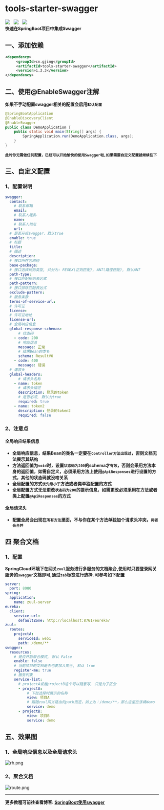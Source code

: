 # tools-starter-swagger
![](https://img.shields.io/badge/version-1.3.3-green.svg) &nbsp; 
![](https://img.shields.io/badge/author-Gjing-green.svg) &nbsp; 
![](https://img.shields.io/badge/builder-success-green.svg)   
**快速在SpringBoot项目中集成Swagger**
## 一、添加依赖
```xml
<dependency>
     <groupId>cn.gjing</groupId>
     <artifactId>tools-starter-swagger</artifactId>
     <version>1.3.3</version>
</dependency>
```
## 二、使用@EnableSwagger注解
**如果不手动配置swagger相关的配置会启用``默认配置``**  
```java
@SpringBootApplication
@EnableDiscoveryClient
@EnableSwagger
public class DemoApplication {
    public static void main(String[] args) {
        SpringApplication.run(DemoApplication.class, args);
    }
}
```
**``此时你无需做任何配置，已经可以开始愉快的使用Swagger啦,如果需要自定义配置就继续往下``**
## 三、自定义配置
### 1、配置说明
```yaml
swagger:
  contact:
    # 联系邮箱
    email:
    # 联系人昵称
    name:
    # 联系人地址
    url:
  # 是否开启swagger，默认true
  enable: true
  # 标题
  title: 
  # 描述
  description: 
  # 接口所在包路径
  base-package:
  # 接口选择规则类型, 共分为: REGEX(正则匹配), ANT(路径匹配), 默认ANT
  path-type:
  # 接口匹配规则表达式
  path-pattern:
  # 接口排除匹配表达式
  exclude-pattern:
  # 服务条款
  terms-of-service-url:
  # 许可证
  license:
  # 许可证地址
  license-url:
  # 全局响应信息
  global-response-schemas:
      # 状态码
    - code: 200
      # 响应信息
      message: 正常
      # 结果Bean的类名
      schema: ResultVO
    - code: 400
      message: 错误
  # 请求头
  global-headers:
      # 请求头名称
    - name: token
      # 请求头描述
      description: 登录的token
      # 是否必须, 默认为true
      required: true
    - name: token2
      description: 登录的token2
      required: false
```
### 2、注意点
#### 全局响应结果信息
* **全局响应信息，结果Bean的类名一定要在``Controller方法出现过``，否则文档无法展示其结构**
* **方法返回值为``void``时，设置``状态码为200``的schema才``有效``，否则会采用方法本身的返回值，如需自定义，必须采用方法上使用``@ApiResponses``进行设置的方式，其他的状态码就没啥关系**
* **全局配置的方式``优先级小于``方法或者类单独配置的方式**
* **全局配置方式无法更改``状态码为200``的提示信息，如需更改必须采用在方法或者类上配置``@ApiResponses``的方式**
#### 全局请求头
* **配置全局会出现在``所有方法``里面，不与你在某个方法单独加个请求头冲突，``两者会合并``**
## 四 聚合文档
### 1、配置
**SpringCloud环境下在网关``zuul``服务进行多服务的文档聚合,使用时只要登录网关服务的``swagger``文档即可,通过``tab``标签进行选择. 可参考如下配置**
```yaml
server:
  port: 8080
spring:
  application:
    name: zuul-server
eureka:
  client:
    service-url:
      defaultZone: http://localhost:8761/eureka/
zuul:
  routes:
    projectA:
      serviceId: web1
      path: /demo/**
swagger:
  resources:
    # 是否开启聚合模式, 默认 False
    enable: false
    # 当前项目的文档是否也要加入聚合, 默认 true
    register-me: true
    # 服务列表
    service-list:
      # projectA或者projectB这个可以随意写, 只是为了区分
      - projectA:
          # 下拉选择时展示的名称
          view: 项目A
          # 跟随zuul网关路由的path而定，如上为：/demo/**，那么这里应该填demo
          service: demo
      - projectB:
          view: 项目B
          service: demo 
```
## 五、效果图
### 1、全局响应信息以及全局请求头
![rh.png](https://upload-images.jianshu.io/upload_images/17866147-d3f7c4ce2fc5a95d.png?imageMogr2/auto-orient/strip%7CimageView2/2/w/1240)

### 2、聚合文档
![route.png](https://upload-images.jianshu.io/upload_images/17866147-7f9cb4c0105884d6.png?imageMogr2/auto-orient/strip%7CimageView2/2/w/1240)

---
**更多教程可前往查看博客: [SpringBoot使用swagger](https://yq.aliyun.com/articles/703133?spm=a2c4e.11155435.0.0.68153312Yeo5xN)**